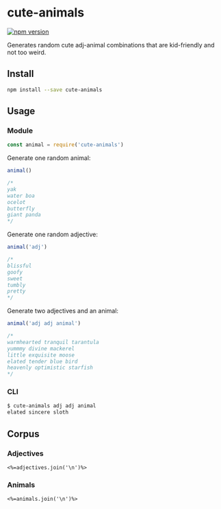 # cute-animals
[![npm version](https://img.shields.io/npm/v/cute-animals.svg)](https://npmjs.org/package/cute-animals)

Generates random cute adj-animal combinations that are kid-friendly and not too weird. 

## Install

```sh
npm install --save cute-animals
```

## Usage

### Module

```js
const animal = require('cute-animals')
```

Generate one random animal:

```js
animal()

/*
yak
water boa
ocelot
butterfly
giant panda
*/
```

Generate one random adjective:

```js
animal('adj')

/*
blissful
goofy
sweet
tumbly
pretty
*/
```

Generate two adjectives and an animal:

```js
animal('adj adj animal')

/*
warmhearted tranquil tarantula
yummmy divine mackerel
little exquisite moose
elated tender blue bird
heavenly optimistic starfish
*/
```

### CLI

```sh
$ cute-animals adj adj animal
elated sincere sloth
```

## Corpus

### Adjectives

```
<%=adjectives.join('\n')%>
```

### Animals

```
<%=animals.join('\n')%>
```

